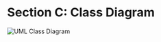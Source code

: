# Section C: Class Diagram
![UML Class Diagram](https://github.com/jjn7702/SECJ1023-PT2/assets/148675818/a41d0368-d966-4568-b8e3-76c2c8333797)
